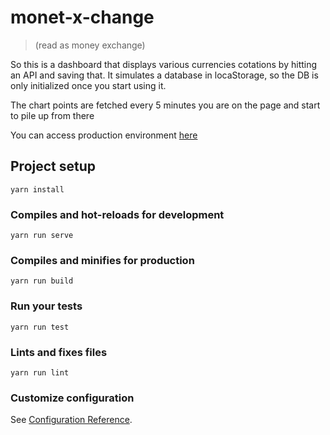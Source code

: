 # monet-x-change
> (read as money exchange)

So this is a dashboard that displays various currencies cotations by hitting an API and saving that. It simulates a database in locaStorage, so the DB is only initialized once you start using it.

The chart points are fetched every 5 minutes you are on the page and start to pile up from there

You can access production environment [here](https://monet-x-change.patocinza.now.sh)


## Project setup
```
yarn install
```

### Compiles and hot-reloads for development
```
yarn run serve
```

### Compiles and minifies for production
```
yarn run build
```

### Run your tests
```
yarn run test
```

### Lints and fixes files
```
yarn run lint
```

### Customize configuration
See [Configuration Reference](https://cli.vuejs.org/config/).
